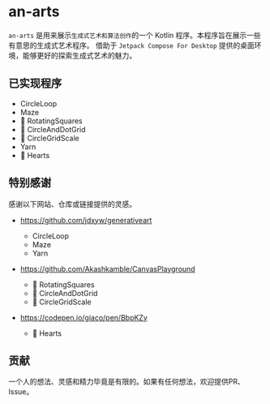 # an-arts

`an-arts` 是用来展示`生成式艺术和算法创作`的一个 Kotlin 程序。本程序旨在展示一些有意思的生成式艺术程序。
借助于 `Jetpack Compose For Desktop` 提供的桌面环境，能够更好的探索生成式艺术的魅力。

## 已实现程序

+ CircleLoop
+ Maze
+ 💫 RotatingSquares
+ 💫 CircleAndDotGrid
+ 💫 CircleGridScale
+ Yarn
+ 💫 Hearts

## 特别感谢

感谢以下网站、仓库或链接提供的灵感。

+ https://github.com/jdxyw/generativeart
    + CircleLoop
    + Maze
    + Yarn

+ https://github.com/Akashkamble/CanvasPlayground
    + 💫 RotatingSquares
    + 💫 CircleAndDotGrid
    + 💫 CircleGridScale

+ https://codepen.io/giaco/pen/BbpKZy
    + 💫 Hearts

## 贡献

一个人的想法、灵感和精力毕竟是有限的。如果有任何想法，欢迎提供PR、Issue。
